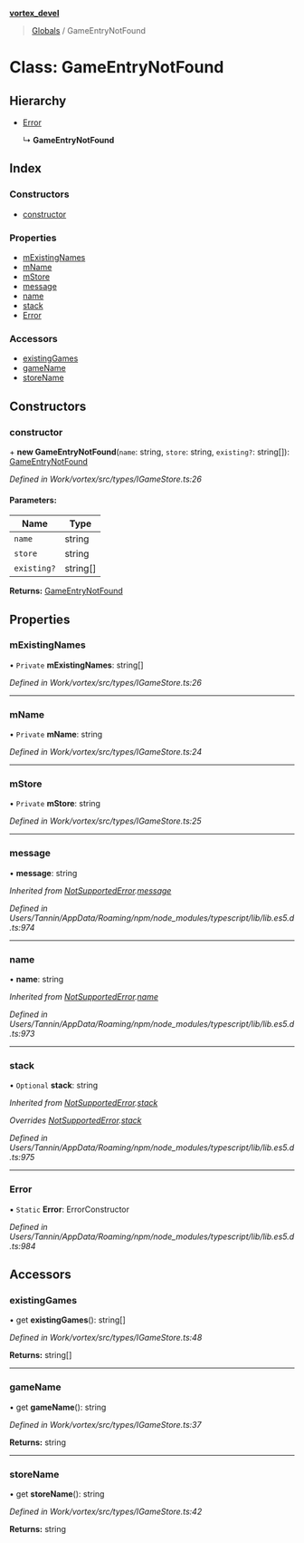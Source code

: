 **[vortex_devel](../README.md)**

> [Globals](../globals.md) / GameEntryNotFound

# Class: GameEntryNotFound

## Hierarchy

* [Error](notsupportederror.md#error)

  ↳ **GameEntryNotFound**

## Index

### Constructors

* [constructor](gameentrynotfound.md#constructor)

### Properties

* [mExistingNames](gameentrynotfound.md#mexistingnames)
* [mName](gameentrynotfound.md#mname)
* [mStore](gameentrynotfound.md#mstore)
* [message](gameentrynotfound.md#message)
* [name](gameentrynotfound.md#name)
* [stack](gameentrynotfound.md#stack)
* [Error](gameentrynotfound.md#error)

### Accessors

* [existingGames](gameentrynotfound.md#existinggames)
* [gameName](gameentrynotfound.md#gamename)
* [storeName](gameentrynotfound.md#storename)

## Constructors

### constructor

\+ **new GameEntryNotFound**(`name`: string, `store`: string, `existing?`: string[]): [GameEntryNotFound](gameentrynotfound.md)

*Defined in Work/vortex/src/types/IGameStore.ts:26*

#### Parameters:

Name | Type |
------ | ------ |
`name` | string |
`store` | string |
`existing?` | string[] |

**Returns:** [GameEntryNotFound](gameentrynotfound.md)

## Properties

### mExistingNames

• `Private` **mExistingNames**: string[]

*Defined in Work/vortex/src/types/IGameStore.ts:26*

___

### mName

• `Private` **mName**: string

*Defined in Work/vortex/src/types/IGameStore.ts:24*

___

### mStore

• `Private` **mStore**: string

*Defined in Work/vortex/src/types/IGameStore.ts:25*

___

### message

•  **message**: string

*Inherited from [NotSupportedError](notsupportederror.md).[message](notsupportederror.md#message)*

*Defined in Users/Tannin/AppData/Roaming/npm/node_modules/typescript/lib/lib.es5.d.ts:974*

___

### name

•  **name**: string

*Inherited from [NotSupportedError](notsupportederror.md).[name](notsupportederror.md#name)*

*Defined in Users/Tannin/AppData/Roaming/npm/node_modules/typescript/lib/lib.es5.d.ts:973*

___

### stack

• `Optional` **stack**: string

*Inherited from [NotSupportedError](notsupportederror.md).[stack](notsupportederror.md#stack)*

*Overrides [NotSupportedError](notsupportederror.md).[stack](notsupportederror.md#stack)*

*Defined in Users/Tannin/AppData/Roaming/npm/node_modules/typescript/lib/lib.es5.d.ts:975*

___

### Error

▪ `Static` **Error**: ErrorConstructor

*Defined in Users/Tannin/AppData/Roaming/npm/node_modules/typescript/lib/lib.es5.d.ts:984*

## Accessors

### existingGames

• get **existingGames**(): string[]

*Defined in Work/vortex/src/types/IGameStore.ts:48*

**Returns:** string[]

___

### gameName

• get **gameName**(): string

*Defined in Work/vortex/src/types/IGameStore.ts:37*

**Returns:** string

___

### storeName

• get **storeName**(): string

*Defined in Work/vortex/src/types/IGameStore.ts:42*

**Returns:** string
